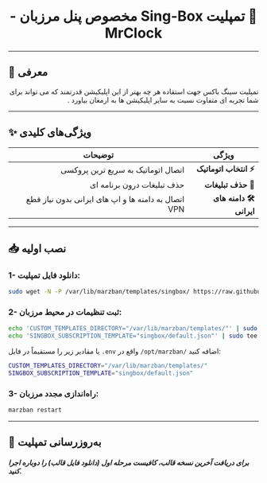 <h1 align="center" dir="rtl">📌 تمپلیت Sing-Box مخصوص پنل مرزبان - MrClock</h1>



---

## 🎨 معرفی

<p dir="rtl">
تمپلیت سینگ باکس جهت استفاده هر چه بهتر از این اپلیکیشن قدرتمند که می تواند برای شما تجربه ای متفاوت نسبت به سایر اپلیکیشن ها به ارمغان بیاورد .
</p>

---

## ✨ ویژگی‌های کلیدی

<div align="center" dir="rtl">

| ویژگی          | توضیحات                                                                 |
|----------------|-------------------------------------------------------------------------|
| **⚡ انتخاب اتوماتیک** | اتصال اتوماتیک به سریع ترین پروکسی                           |
| **🎨 حذف تبلیغات** | حذف تبلیغات درون برنامه ای               |
| **🛠 دامنه های ایرانی**  | اتصال به دامنه ها و اپ های ایرانی بدون نیاز قطع VPN                                     |

</div>

---


## 📥 نصب اولیه

<p dir="rtl">

### 1- دانلود فایل تمپلیت:
</p>

   ```bash
   sudo wget -N -P /var/lib/marzban/templates/singbox/ https://raw.githubusercontent.com/Mrclocks/MrClock-SingBox-Template/main/default.json
   ```

<p dir="rtl">

### 2- ثبت تنظیمات در محیط مرزبان:
</p>

   ```bash
echo 'CUSTOM_TEMPLATES_DIRECTORY="/var/lib/marzban/templates/"' | sudo tee -a /opt/marzban/.env
echo 'SINGBOX_SUBSCRIPTION_TEMPLATE="singbox/default.json"' | sudo tee -a /opt/marzban/.env
   ```

<p dir="rtl">

یا مقادیر زیر را مستقیماً در فایل `.env` واقع در `/opt/marzban/` اضافه کنید:
 </p>

   ```bash
CUSTOM_TEMPLATES_DIRECTORY="/var/lib/marzban/templates/"
SINGBOX_SUBSCRIPTION_TEMPLATE="singbox/default.json"
   ```

<p dir="rtl">

### 3- راه‌اندازی مجدد مرزبان:
</p>

   ```bash
   marzban restart
   ```

---

## 🔄 به‌روزرسانی تمپلیت

##### برای دریافت آخرین نسخه قالب، کافیست مرحله اول (دانلود فایل قالب) را دوباره اجرا کنید.









